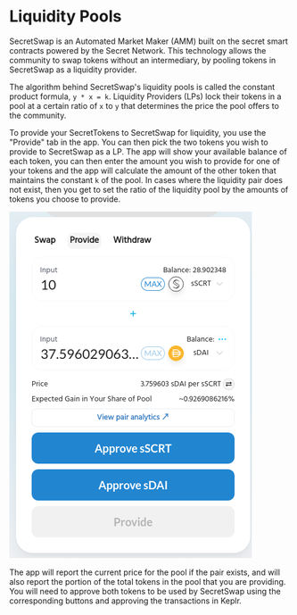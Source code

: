 # Liquidity Pools

SecretSwap is an Automated Market Maker (AMM) built on the secret smart contracts powered by the Secret Network. This technology allows the community to swap tokens without an intermediary, by pooling tokens in SecretSwap as a liquidity provider.

The algorithm behind SecretSwap's liquidity pools is called the constant product formula, `y * x = k`. Liquidity Providers (LPs) lock their tokens in a pool at a certain ratio of `x` to `y` that determines the price the pool offers to the community.

To provide your SecretTokens to SecretSwap for liquidity, you use the "Provide" tab in the app. You can then pick the two tokens you wish to provide to SecretSwap as a LP. The app will show your available balance of each token, you can then enter the amount you wish to provide for one of your tokens and the app will calculate the amount of the other token that maintains the constant `k` of the pool. In cases where the liquidity pair does not exist, then you get to set the ratio of the liquidity pool by the amounts of tokens you choose to provide.

![](lp1.png "Liquidity")

The app will report the current price for the pool if the pair exists, and will also report the portion of the total tokens in the pool that you are providing.
You will need to approve both tokens to be used by SecretSwap using the corresponding buttons and approving the transactions in Keplr.
